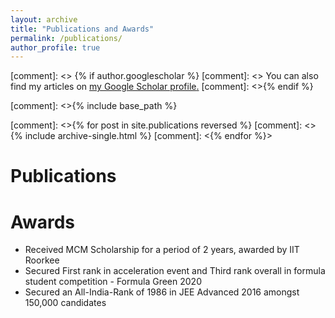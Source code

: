 ```yaml
---
layout: archive
title: "Publications and Awards"
permalink: /publications/
author_profile: true
---
```


[comment]: <> {% if author.googlescholar %}
[comment]: <> You can also find my articles on <u><a href="{{author.googlescholar}}">my Google Scholar profile</a>.</u>
[comment]: <>{% endif %}

[comment]: <>{% include base_path %}

[comment]: <>{% for post in site.publications reversed %}
[comment]: <> {% include archive-single.html %}
[comment]: <{% endfor %}>

Publications
=======

Awards
======

* Received MCM Scholarship for a period of 2 years, awarded by IIT Roorkee
* Secured First rank in acceleration event and Third rank overall in formula student competition - Formula Green 2020
* Secured an All-India-Rank of 1986 in JEE Advanced 2016 amongst 150,000 candidates
